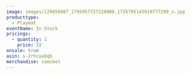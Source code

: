 ```yaml
---
image: images/129658887_1795957727228808_1726795145918777299_n.jpg
producttype:
  - Playmat
eventName: In Stock
pricings:
  - quantity: 1
    price: 32
onsale: true
asin: s-2rhcuaOqS
merchandise: comiket
---
```


